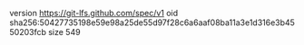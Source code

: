 version https://git-lfs.github.com/spec/v1
oid sha256:50427735198e59e98a25de55d97f28c6a6aaf08ba11a3e1d316e3b4550203fcb
size 549
